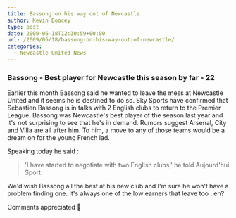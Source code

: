```yaml
---
title: Bassong on his way out of Newcastle
author: Kevin Doocey
type: post
date: 2009-06-18T12:30:59+00:00
url: /2009/06/18/bassong-on-his-way-out-of-newcastle/
categories:
  - Newcastle United News
---
```


### Bassong - Best player for Newcastle this season by far - 22

Earlier this month Bassong said he wanted to leave the mess at Newcastle United and it seems he is destined to do so. Sky Sports have confirmed that Sebastien Bassong is  in talks with 2 English clubs to return to the Premier League. Bassong was Newcastle's best player of the season last year and it's not surprising to see that he's in demand. Rumors suggest Arsenal, City and Villa are all after him. To him, a move to any of those teams would be a dream on for the young French lad.

Speaking today he said :

> 'I have started to negotiate with two English clubs,' he told Aujourd'hui Sport.

We'd wish Bassong all the best at his new club and I'm sure he won't have a problem finding one. It's always one of the low earners that leave too , eh?

Comments appreciated 🙂
